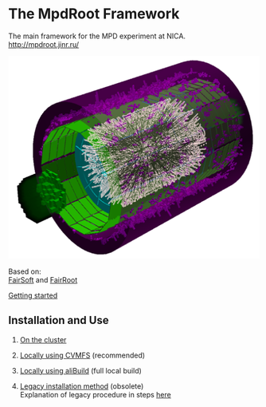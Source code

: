 # <b>The MpdRoot Framework </b>
The main framework for the MPD experiment at NICA.  
http://mpdroot.jinr.ru/  

<img src="eventdisplay/evepic.png" width="600">

Based on:  
[FairSoft](https://github.com/FairRootGroup/FairSoft) 
and 
[FairRoot](https://github.com/FairRootGroup/FairRoot)

[Getting started](http://mpdroot.jinr.ru/mpdroot-start-guide/)

## Installation and Use

1. <a href="http://mpdroot.jinr.ru/running-mpdroot-on-the-cluster-nica-lhep-hybrilit/" target="_blank">On the cluster</a> 

2. <a href="http://mpdroot.jinr.ru/running-mpdroot-on-local-machine-using-cvmfs/" target="_blank">Locally using CVMFS</a> (recommended)

3. <a href="http://mpdroot.jinr.ru/running-mpdroot-locally-using-alibuild/" target="_blank">Locally using aliBuild</a> (full local build)

4. <a href="http://mpdroot.jinr.ru/how-to-install-mpdroot-legacy-method/" target="_blank">Legacy installation method</a> (obsolete)  
   Explanation of legacy procedure in steps [here](https://git.jinr.ru/nica/mpdroot/-/wikis/Manual-Installation-of-Fair-Suite-and-MPDroot)

